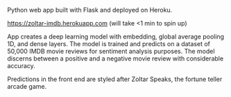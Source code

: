 Python web app built with Flask and deployed on Heroku.

https://zoltar-imdb.herokuapp.com (will take <1 min to spin up)

App creates a deep learning model with embedding, global average pooling 1D, and dense layers. The model is trained and predicts on a dataset of 50,000 IMDB movie reviews for sentiment analysis purposes. The model discerns between a positive and a negative movie review with considerable accuracy.

Predictions in the front end are styled after Zoltar Speaks, the fortune teller arcade game.
